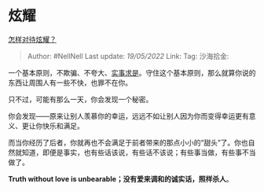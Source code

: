 # 炫耀
[怎样对待炫耀？](https://www.zhihu.com/question/533384071/answer/2490774881)

> Author: #NellNell
> Last update: *19/05/2022*
> Link:
> Tag:
> 沙海拾金:

一个基本原则，不欺骗、不夸大、[实事求是](https://www.zhihu.com/search?q=%E5%AE%9E%E4%BA%8B%E6%B1%82%E6%98%AF&search_source=Entity&hybrid_search_source=Entity&hybrid_search_extra=%7B%22sourceType%22%3A%22answer%22%2C%22sourceId%22%3A2490774881%7D)。守住这个基本原则，那么就算你说的东西让周围人有一些不快，也罪不在你。

只不过，可能有那么一天，你会发现一个秘密。

你会发现——原来让别人羡慕你的幸运，远远不如让别人因为你而变得幸运更有意义、更让你快乐和满足。

而当你经历了后者，你就再也不会满足于前者带来的那点小小的“甜头”了。你也自然就知道，即便是事实，也有些话该说，有些话不该说；有些事当做，有些事不当做了。

**Truth without love is unbearable；没有爱来调和的诚实话，照样杀人**。

